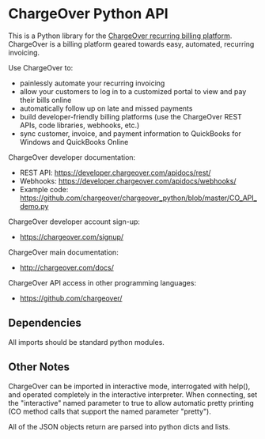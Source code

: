 
ChargeOver Python API
=====================

This is a Python library for the [ChargeOver recurring billing platform](http://www.chargeover.com/). ChargeOver is a billing platform geared towards easy, automated, recurring invoicing. 


Use ChargeOver to:

* painlessly automate your recurring invoicing 
* allow your customers to log in to a customized portal to view and pay their bills online
* automatically follow up on late and missed payments
* build developer-friendly billing platforms (use the ChargeOver REST APIs, code libraries, webhooks, etc.)
* sync customer, invoice, and payment information to QuickBooks for Windows and QuickBooks Online


ChargeOver developer documentation:

* REST API: https://developer.chargeover.com/apidocs/rest/
* Webhooks: https://developer.chargeover.com/apidocs/webhooks/
* Example code: https://github.com/chargeover/chargeover_python/blob/master/CO_API_demo.py


ChargeOver developer account sign-up:

* https://chargeover.com/signup/


ChargeOver main documentation:

* http://chargeover.com/docs/


ChargeOver API access in other programming languages:

* https://github.com/chargeover/


Dependencies
------------

All imports should be standard python modules.

Other Notes
-----------

ChargeOver can be imported in interactive mode, interrogated with help(), and operated completely in the interactive interpreter. When
connecting, set the "interactive" named parameter to true to allow automatic pretty printing (CO method calls that support the named
parameter "pretty").

All of the JSON objects return are parsed into python dicts and lists.
